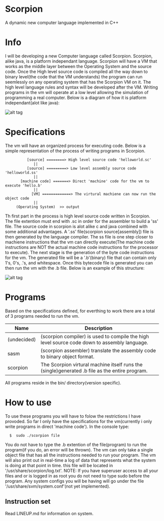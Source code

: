 # Scorpion
A dynamic new computer language implemented in C++ 

# Info
I will be developing a new Computer language called Scorpion. Scorpion, alike java, is a platform independant language. Scorpion will have a VM that works as the middle layer between the Operating System and the source code. Once the High level source code is compiled all the way down to binary level(the code that the VM understands) the program can run seemlessly on any operating system that has the Scorpion VM on it. The high level language rules and syntax will be developed after the VM. Writing programs in the vm will operate at a low level allowing the simulation of programming a real computer. Below is a diagram of how it is platform independant(alot like java):

![alt tag](https://github.com/AndroDevcd/Scorpion/blob/master/Diagrams/platfom_execution.png)

# Specifications
The vm will have an organized process for executing code. Below is a simple representation of the process of writing programs in Scorpion.

              [source] ========> High level source code 'helloworld.sc'
                 ||
              [source] =========> Low level assembly source code 'helloworld.ss'
                 ||
           [machine code] =======> Direct 'machine' code for the vm to execute 'hello.b'
                 ||
                [VM] =============> The virtural machiene can now run the object code
                 ||
         (Operating System)  >> output
           
Th first part in the process is high level source code written in Scorpion. The file extention must end with .sc in order for the assembler to build a 'ss' file. The source code in scorpion is alot alike c and java combined with some additional advantages. A '.ss' file(scorpion source[assembly]) file is then generated by the language compiler. The ss file is one step closer to machiene instructions that the vm can directly execute(The machine code instructions are NOT the actual machine code instructions for the processor to execute). The next stage is the generation of the byte code instructions for the vm. The generated file will be a '.b'(binary) file that can contain only 1's, 0's, .'s, and whitespace. Once this bytecode file is generated you can then run the vm with the .b file. Below is an example of this structure:


![alt tag](https://github.com/AndroDevcd/Scorpion/blob/master/Diagrams/source_to_bytecode.png)



# Programs
Based on the specifications defined, for everthing to work there are a total of 3 programs needed to run the vm.

Name | Description
---- | -----------
(undecided) | (scorpion compiler) is used to compile the high level source code down to assembly language.
sasm | (scorpion assembler) translate the assembly code to binary object format.
scorpion | The Scorpion virtural machine itself runs the (single)generated .b file as the entire program.

All programs reside in the bin/ directory(version specific).

# How to use
To use these programs you will have to folow the restrictions I have provoded. So far I only have the specifications for the vm(currently i only write programs in direct 'machine code').
In the console type:

      $  sudo ./scorpion file
 
You do not have to type the .b extention of the file(program) to run the program(if you do, an error will be thrown).
The vm can only take a single object file that has all the instructions needed to run your program. The vm will also print out in real-time a log of data that represents what the system is doing at that point in time. this file will be located in '/usr/share/scorpion/log.txt'. NOTE: If you have superuser access to all your files and or is logged in as root you do not need to type sudo before the program. Any system configs you will be having will go under the file '/usr/share/svm/system.conf'(not yet implemented).

## Instruction set
Read LINEUP.md for information on system.

